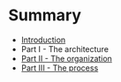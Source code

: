 # Summary

* [Introduction](README.md)
* Part I - The architecture
* [Part II - The organization](/chapter2.md)
* [Part III - The process](chapter3.md)



